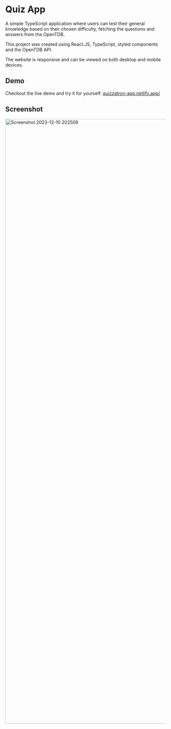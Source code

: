 # Quiz App
A simple TypeScript application where users can test their general knowledge based on their chosen difficulty, fetching the questions and answers from the OpenTDB.

This project was created using React.JS, TypeScript, styled components and the OpenTDB API.

The website is responsive and can be viewed on both desktop and mobile devices.

## Demo
Checkout the live demo and try it for yourself: [quizzatron-app.netlify.app/](https://quizzatron-app.netlify.app/)

## Screenshot
<img width="1898" alt="Screenshot 2023-12-10 202509" src="https://github.com/TheHamzaDev/Quiz-App/assets/143728239/2b1fb510-e16e-469d-8261-fa1fe786ce17">
